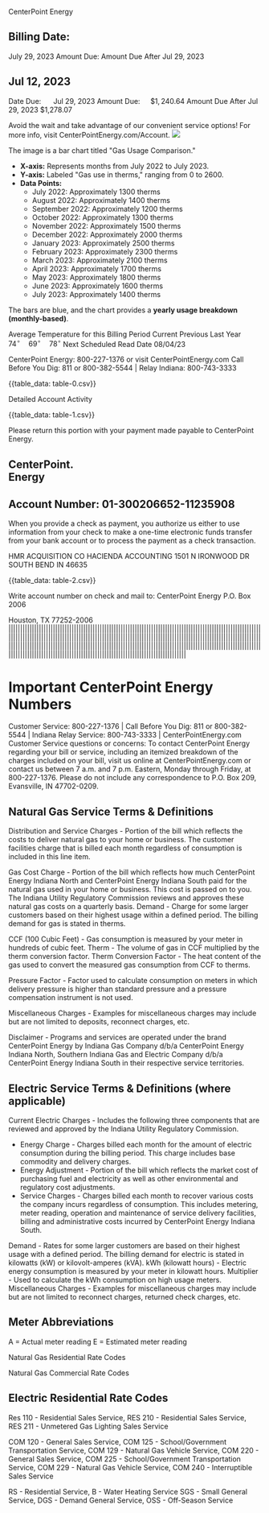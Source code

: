 CenterPoint Energy

## Billing Date:

July 29, 2023
Amount Due:
Amount Due After Jul 29, 2023

## Jul 12, 2023

Date Due: $\quad$ Jul 29, 2023
Amount Due: $\quad \$ 1,240.64$
Amount Due After Jul 29, 2023
\$1,278.07

Avoid the wait and take advantage of our convenient service options! For more info, visit CenterPointEnergy.com/Account.
![](images/img-0.jpeg)

The image is a bar chart titled "Gas Usage Comparison." 

- **X-axis:** Represents months from July 2022 to July 2023.
- **Y-axis:** Labeled "Gas use in therms," ranging from 0 to 2600.
- **Data Points:**
  - July 2022: Approximately 1300 therms
  - August 2022: Approximately 1400 therms
  - September 2022: Approximately 1200 therms
  - October 2022: Approximately 1300 therms
  - November 2022: Approximately 1500 therms
  - December 2022: Approximately 2000 therms
  - January 2023: Approximately 2500 therms
  - February 2023: Approximately 2300 therms
  - March 2023: Approximately 2100 therms
  - April 2023: Approximately 1700 therms
  - May 2023: Approximately 1800 therms
  - June 2023: Approximately 1600 therms
  - July 2023: Approximately 1400 therms

The bars are blue, and the chart provides a **yearly usage breakdown (monthly-based)**.

Average Temperature for this Billing Period
Current Previous Last Year
$74^{\circ} \quad 69^{\circ} \quad 78^{\circ}$
Next Scheduled Read Date 08/04/23

CenterPoint Energy: 800-227-1376 or visit CenterPointEnergy.com Call Before You Dig: 811 or 800-382-5544 | Relay Indiana: 800-743-3333

{{table_data: table-0.csv}}

Detailed Account Activity

{{table_data: table-1.csv}}

Please return this portion with your payment made payable to CenterPoint Energy.

## CenterPoint. <br> Energy

## Account Number: 01-300206652-11235908

When you provide a check as payment, you authorize us either to use information from your check to make a one-time electronic funds transfer from your bank account or to process the payment as a check transaction.

HMR ACQUISITION CO HACIENDA ACCOUNTING 1501 N IRONWOOD DR SOUTH BEND IN 46635

{{table_data: table-2.csv}}

Write account number on check and mail to:
CenterPoint Energy
P.O. Box 2006

Houston, TX 77252-2006
||||||||||||||||||||||||||||||||||||||||||||||||||||||||||||||||||||||||||||||||||||||||||||||||||||||||||||||||||||||||||||||||||||||||||||||||||||||||||||||||||||||||||||||||||||||||||||||||||||||||||||||||||||||||||||||||||||||||||||||||||||||||||||||||||||||||||||||||||||||||||||||||||||||||||||||||||||||||||||||||||||||||||||||||||||||||||||||||||||||||||||||||||||||||||||||||||||||||||||||||

# Important CenterPoint Energy Numbers 

Customer Service: 800-227-1376 | Call Before You Dig: 811 or 800-382-5544 | Indiana Relay Service: 800-743-3333 | CenterPointEnergy.com
Customer Service questions or concerns: To contact CenterPoint Energy regarding your bill or service, including an itemized breakdown of the charges included on your bill, visit us online at CenterPointEnergy.com or contact us between 7 a.m. and 7 p.m. Eastern, Monday through Friday, at 800-227-1376. Please do not include any correspondence to P.O. Box 209, Evansville, IN 47702-0209.

## Natural Gas Service Terms \& Definitions

Distribution and Service Charges - Portion of the bill which reflects the costs to deliver natural gas to your home or business. The customer facilities charge that is billed each month regardless of consumption is included in this line item.

Gas Cost Charge - Portion of the bill which reflects how much CenterPoint Energy Indiana North and CenterPoint Energy Indiana South paid for the natural gas used in your home or business. This cost is passed on to you. The Indiana Utility Regulatory Commission reviews and approves these natural gas costs on a quarterly basis.
Demand - Charge for some larger customers based on their highest usage within a defined period. The billing demand for gas is stated in therms.

CCF (100 Cubic Feet) - Gas consumption is measured by your meter in hundreds of cubic feet.
Therm - The volume of gas in CCF multiplied by the therm conversion factor.
Therm Conversion Factor - The heat content of the gas used to convert the measured gas consumption from CCF to therms.

Pressure Factor - Factor used to calculate consumption on meters in which delivery pressure is higher than standard pressure and a pressure compensation instrument is not used.

Miscellaneous Charges - Examples for miscellaneous charges may include but are not limited to deposits, reconnect charges, etc.

Disclaimer - Programs and services are operated under the brand CenterPoint Energy by Indiana Gas Company d/b/a CenterPoint Energy Indiana North, Southern Indiana Gas and Electric Company d/b/a CenterPoint Energy Indiana South in their respective service territories.

## Electric Service Terms \& Definitions (where applicable)

Current Electric Charges - Includes the following three components that are reviewed and approved by the Indiana Utility Regulatory Commission.

- Energy Charge - Charges billed each month for the amount of electric consumption during the billing period. This charge includes base commodity and delivery charges.
- Energy Adjustment - Portion of the bill which reflects the market cost of purchasing fuel and electricity as well as other environmental and regulatory cost adjustments.
- Service Charges - Charges billed each month to recover various costs the company incurs regardless of consumption. This includes metering, meter reading, operation and maintenance of service delivery facilities, billing and administrative costs incurred by CenterPoint Energy Indiana South.

Demand - Rates for some larger customers are based on their highest usage with a defined period. The billing demand for electric is stated in kilowatts (kW) or kilovolt-amperes (kVA).
kWh (kilowatt hours) - Electric energy consumption is measured by your meter in kilowatt hours.
Multiplier - Used to calculate the kWh consumption on high usage meters.
Miscellaneous Charges - Examples for miscellaneous charges may include but are not limited to reconnect charges, returned check charges, etc.

## Meter Abbreviations

A = Actual meter reading
E = Estimated meter reading

Natural Gas Residential Rate Codes

Natural Gas Commercial Rate Codes

## Electric Residential Rate Codes

Res 110 - Residential Sales Service, RES 210 - Residential Sales Service, RES 211 - Unmetered Gas Lighting Sales Service

COM 120 - General Sales Service, COM 125 - School/Government Transportation Service, COM 129 - Natural Gas Vehicle Service, COM 220 - General Sales Service, COM 225 - School/Government Transportation Service, COM 229 - Natural Gas Vehicle Service, COM 240 - Interruptible Sales Service

RS - Residential Service, B - Water Heating Service
SGS - Small General Service, DGS - Demand General Service, OSS - Off-Season Service
